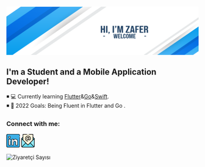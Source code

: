 ![banner](banner.png)

## I'm a Student and a Mobile Application Developer!

◾ 💻 Currently learning [Flutter](https://flutter.dev/)&[Go](https://go.dev/)&[Swift](https://www.apple.com/tr/swift/).
<br>
◾ 🥅 2022 Goals: Being Fluent in Flutter and Go .
<br>

### Connect with me:
<a href="https://www.linkedin.com/in/caliskanzafer/"><img width="35px" src="linkedin.svg" ></a>
<a href="mailto:caliskan.zafer@outlook.com"><img width="35px" src="email.svg" ></a>

![Ziyaretçi Sayısı](https://profile-counter.glitch.me/{caliskanzafer}/count.svg)
